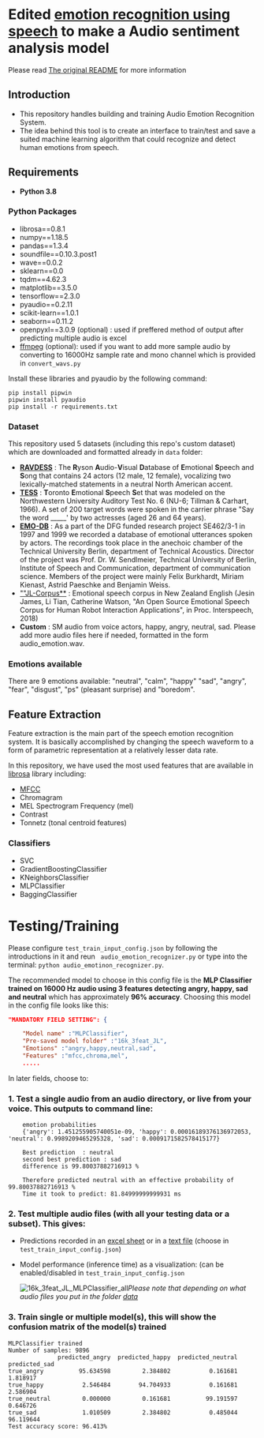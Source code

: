 
# Edited [emotion recognition using speech](https://github.com/x4nth055/emotion-recognition-using-speech) to make a Audio sentiment analysis model

Please read [The original README](https://github.com/NeneMatsuki/emotion-recognition-using-speech/blob/master/README_original.md) for more information

## Introduction
- This repository handles building and training Audio Emotion Recognition System.
- The idea behind this tool is to create an interface to train/test and save a suited machine learning algorithm that could recognize and detect human emotions from speech.

## Requirements
- **Python 3.8**
### Python Packages
- librosa==0.8.1
- numpy==1.18.5
- pandas==1.3.4
- soundfile==0.10.3.post1
- wave==0.0.2
- sklearn==0.0
- tqdm==4.62.3
- matplotlib==3.5.0
- tensorflow==2.3.0
- pyaudio==0.2.11
- scikit-learn==1.0.1
- seaborn==0.11.2
- openpyxl==3.0.9 (optional) : used if preffered method of output after predicting multiple audio is excel
- [ffmpeg](https://ffmpeg.org/) (optional): used if you want to add more sample audio by converting to 16000Hz sample rate and mono channel which is provided in ``convert_wavs.py``

Install these libraries and pyaudio by the following command:
```
pip install pipwin
pipwin install pyaudio
pip install -r requirements.txt
```

### Dataset
This repository used 5 datasets (including this repo's custom dataset) which are downloaded and formatted already in `data` folder:
- [**RAVDESS**](https://zenodo.org/record/1188976) : The **R**yson **A**udio-**V**isual **D**atabase of **E**motional **S**peech and **S**ong that contains 24 actors (12 male, 12 female), vocalizing two lexically-matched statements in a neutral North American accent.
- [**TESS**](https://tspace.library.utoronto.ca/handle/1807/24487) : **T**oronto **E**motional **S**peech **S**et that was modeled on the Northwestern University Auditory Test No. 6 (NU-6; Tillman & Carhart, 1966). A set of 200 target words were spoken in the carrier phrase "Say the word _____' by two actresses (aged 26 and 64 years).
- [**EMO-DB**](http://emodb.bilderbar.info/docu/) : As a part of the DFG funded research project SE462/3-1 in 1997 and 1999 we recorded a database of emotional utterances spoken by actors. The recordings took place in the anechoic chamber of the Technical University Berlin, department of Technical Acoustics. Director of the project was Prof. Dr. W. Sendlmeier, Technical University of Berlin, Institute of Speech and Communication, department of communication science. Members of the project were mainly Felix Burkhardt, Miriam Kienast, Astrid Paeschke and Benjamin Weiss.
- [""JL-Corpus**](https://github.com/tli725/JL-Corpus) : Emotional speech corpus in New Zealand English (Jesin James, Li Tian, Catherine Watson, "An Open Source Emotional Speech Corpus for Human Robot Interaction Applications", in Proc. Interspeech, 2018)
- **Custom** : SM audio from voice actors, happy, angry, neutral, sad. Please add more audio files here if needed, formatted in the form audio_emotion.wav.



### Emotions available
There are 9 emotions available: "neutral", "calm", "happy" "sad", "angry", "fear", "disgust", "ps" (pleasant surprise) and "boredom".
## Feature Extraction
Feature extraction is the main part of the speech emotion recognition system. It is basically accomplished by changing the speech waveform to a form of parametric representation at a relatively lesser data rate.

In this repository, we have used the most used features that are available in [librosa](https://github.com/librosa/librosa) library including:
- [MFCC](https://en.wikipedia.org/wiki/Mel-frequency_cepstrum)
- Chromagram 
- MEL Spectrogram Frequency (mel)
- Contrast
- Tonnetz (tonal centroid features)

### Classifiers
- SVC
- GradientBoostingClassifier
- KNeighborsClassifier
- MLPClassifier
- BaggingClassifier

# Testing/Training
Please configure `test_train_input_config.json` by following the introductions in it and reun ` audio_emotion_recognizer.py` or type into the terminal: `python audio_emotinon_recognizer.py`. 

The recommended model to choose in this config file is the **MLP Classifier trained on 16000 Hz audio using 3 features  detecting angry, happy, sad and neutral** which has approximately **96% accuracy**.  Choosing this model in the config file looks like this:
```.json
"MANDATORY FIELD SETTING": {

	"Model name" :"MLPClassifier",
	"Pre-saved model folder" :"16k_3feat_JL",
	"Emotions" :"angry,happy,neutral,sad",
	"Features" :"mfcc,chroma,mel",
	.....
``` 
In later fields,  choose to:
### 1. **Test a single audio from an audio directory, or live from your voice. This outputs to command line:**
```   
    emotion probabilities
    {'angry': 1.451255905740051e-09, 'happy': 0.00016189376136972053, 'neutral': 0.9989209465295328, 'sad': 0.0009171582578415177}

    Best prediction  : neutral
    second best prediction : sad
    difference is 99.80037882716913 %

    Therefore predicted neutral with an effective probability of 99.80037882716913 %
    Time it took to predict: 81.84999999999931 ms
```
### 2. **Test multiple audio files (with all your testing data or a subset). This gives:**
- Predictions recorded in an [excel sheet](test_audio/prediction.xlsx) or in a [text file](test_audio/prediction.rxr) (choose in  `test_train_input_config.json`)

- Model performance (inference time) as a visualization:
	 (can be enabled/disabled in `test_train_input_config.json`
	 
	![16k_3feat_JL_MLPClassifier_all](https://user-images.githubusercontent.com/80789350/151467119-18682be6-2e50-4e73-b99c-441504d22b6b.png)*Please note that depending on what audio files you put in the folder [data](data)*

### 3. **Train single or multiple model(s), this will show the confusion matrix of the model(s) trained**
```
MLPClassifier trained
Number of samples: 9896
              predicted_angry  predicted_happy  predicted_neutral  predicted_sad
true_angry          95.634598         2.384802           0.161681       1.818917
true_happy           2.546484        94.704933           0.161681       2.586904
true_neutral         0.000000         0.161681          99.191597       0.646726
true_sad             1.010509         2.384802           0.485044      96.119644
Test accuracy score: 96.413%
```


